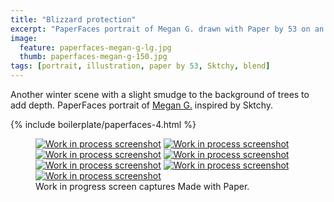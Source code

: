 ```yaml
---
title: "Blizzard protection"
excerpt: "PaperFaces portrait of Megan G. drawn with Paper by 53 on an iPad."
image: 
  feature: paperfaces-megan-g-lg.jpg
  thumb: paperfaces-megan-g-150.jpg
tags: [portrait, illustration, paper by 53, Sktchy, blend]
---
```


Another winter scene with a slight smudge to the background of trees to add depth. PaperFaces portrait of [Megan G.](http://sktchy.com/ZRLqgC) inspired by Sktchy.

{% include boilerplate/paperfaces-4.html %}

<figure class="third">
  <a href="{{ site.url }}/images/paperfaces-megan-g-process-1-lg.jpg"><img src="{{ site.url }}/images/paperfaces-megan-g-process-1-600.jpg" alt="Work in process screenshot"></a>
  <a href="{{ site.url }}/images/paperfaces-megan-g-process-2-lg.jpg"><img src="{{ site.url }}/images/paperfaces-megan-g-process-2-600.jpg" alt="Work in process screenshot"></a>
  <a href="{{ site.url }}/images/paperfaces-megan-g-process-3-lg.jpg"><img src="{{ site.url }}/images/paperfaces-megan-g-process-3-600.jpg" alt="Work in process screenshot"></a>
  <a href="{{ site.url }}/images/paperfaces-megan-g-process-4-lg.jpg"><img src="{{ site.url }}/images/paperfaces-megan-g-process-4-600.jpg" alt="Work in process screenshot"></a>
  <a href="{{ site.url }}/images/paperfaces-megan-g-process-5-lg.jpg"><img src="{{ site.url }}/images/paperfaces-megan-g-process-5-600.jpg" alt="Work in process screenshot"></a>
  <a href="{{ site.url }}/images/paperfaces-megan-g-process-6-lg.jpg"><img src="{{ site.url }}/images/paperfaces-megan-g-process-6-600.jpg" alt="Work in process screenshot"></a>
  <a href="{{ site.url }}/images/paperfaces-megan-g-process-7-lg.jpg"><img src="{{ site.url }}/images/paperfaces-megan-g-process-7-600.jpg" alt="Work in process screenshot"></a>
  <figcaption>Work in progress screen captures Made with Paper.</figcaption>
</figure>
